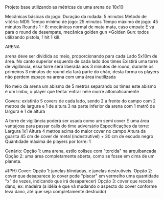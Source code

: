 Projeto base utilizando as métricas de uma arena de 10x10 

Mecânicas básicas do jogo:
Duração da rodada: 5 minutos
Método de vitória: MD5 
Tempo mínimo de jogo: 25 minutos
Tempo máximo de jogo: 45 minutos 
Rounds 1 - 8: mecânicas normal de mata mata, caso empate
E vá para o round de desempate, mecânica golden gun
*Golden Gun: todos utilizando pistola, 1 hit 1 kill. 

ARENA

arena deve ser dividida ao meio, proporcionando para cada
Lado 5x10m de área. 
No canto superior esquerdo de cada lado dos times
Existirá uma torre de vigilância, essa torre será 
liberada aos 3 minutos de round, durante os primeiros 
3 minutos de round ela fará parte do chão, desta forma
os players não perdem espaço na arena com uma área inutilizada

No meio da arena um abismo de 5 metros separando os times
este abismo é um limbo, o player que tentar entrar nele morre altomaticamente 

Covers: existirão 5 covers de cada lado, 
sendo 2 a frente do campo com 2 metros de largura e 1 de altura
3 na parte inferior da arena com 1 metrô de largura e 1 de altura


A torre de vigilância poderá ser usada como um semi cover
E uma área vantajosa para passar calls do time adversário
Especificações da torre:
Largura 1x1 
Altura 4 metros acima do maior cover no campo
Altura da guarita 45 cm de cover de metal (indestrutível) + 30 cm de escudo negro
Quantidade máxima de players por torre: 1



Cenário: 
Opção 1: uma arena, estilo coliseu com "torcida" na arquibancada 
Opção 2: uma área completamente aberta, como se fosse em cima de um planeta. 


#(PH)
Cover: 
Opção 1: janelas blindadas, e janelas destrutiveis.
Opção 2: cover que desaparece (o cover pode "piscar" em vermelho uma quantidade "x" de vezes, indicando que irá desaparecer)
Opção 3: cover que recebe dano, ex: madeira  (a idéia é que vá mudando o aspecto do cover conforme leva dano, até que seja completamente destruído)
#
